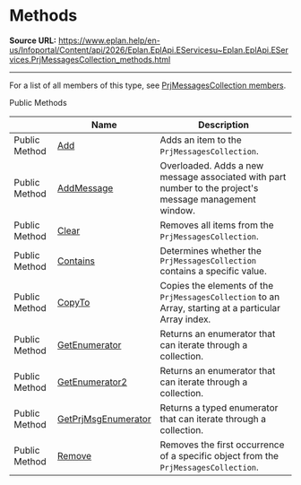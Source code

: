 # Methods

**Source URL:** https://www.eplan.help/en-us/Infoportal/Content/api/2026/Eplan.EplApi.EServicesu~Eplan.EplApi.EServices.PrjMessagesCollection_methods.html

---

For a list of all members of this type, see [PrjMessagesCollection members](Eplan.EplApi.EServicesu~Eplan.EplApi.EServices.PrjMessagesCollection_members.html).

Public Methods

|  | Name | Description |
| --- | --- | --- |
| Public Method | [Add](Eplan.EplApi.EServicesu~Eplan.EplApi.EServices.PrjMessagesCollection~Add.html) | Adds an item to the `PrjMessagesCollection`. |
| Public Method | [AddMessage](Eplan.EplApi.EServicesu~Eplan.EplApi.EServices.PrjMessagesCollection~AddMessage.html) | Overloaded. Adds a new message associated with part number to the project's message management window. |
| Public Method | [Clear](Eplan.EplApi.EServicesu~Eplan.EplApi.EServices.PrjMessagesCollection~Clear.html) | Removes all items from the `PrjMessagesCollection`. |
| Public Method | [Contains](Eplan.EplApi.EServicesu~Eplan.EplApi.EServices.PrjMessagesCollection~Contains.html) | Determines whether the `PrjMessagesCollection` contains a specific value. |
| Public Method | [CopyTo](Eplan.EplApi.EServicesu~Eplan.EplApi.EServices.PrjMessagesCollection~CopyTo.html) | Copies the elements of the `PrjMessagesCollection` to an Array, starting at a particular Array index. |
| Public Method | [GetEnumerator](Eplan.EplApi.EServicesu~Eplan.EplApi.EServices.PrjMessagesCollection~GetEnumerator.html) | Returns an enumerator that can iterate through a collection. |
| Public Method | [GetEnumerator2](Eplan.EplApi.EServicesu~Eplan.EplApi.EServices.PrjMessagesCollection~GetEnumerator2.html) | Returns an enumerator that can iterate through a collection. |
| Public Method | [GetPrjMsgEnumerator](Eplan.EplApi.EServicesu~Eplan.EplApi.EServices.PrjMessagesCollection~GetPrjMsgEnumerator.html) | Returns a typed enumerator that can iterate through a collection. |
| Public Method | [Remove](Eplan.EplApi.EServicesu~Eplan.EplApi.EServices.PrjMessagesCollection~Remove.html) | Removes the first occurrence of a specific object from the `PrjMessagesCollection`. |


